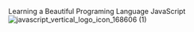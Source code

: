 Learning a Beautiful Programing Language JavaScript![javascript_vertical_logo_icon_168606 (1)](https://github.com/user-attachments/assets/d71ea308-28ec-4dce-a81c-8fb44f49d605)
